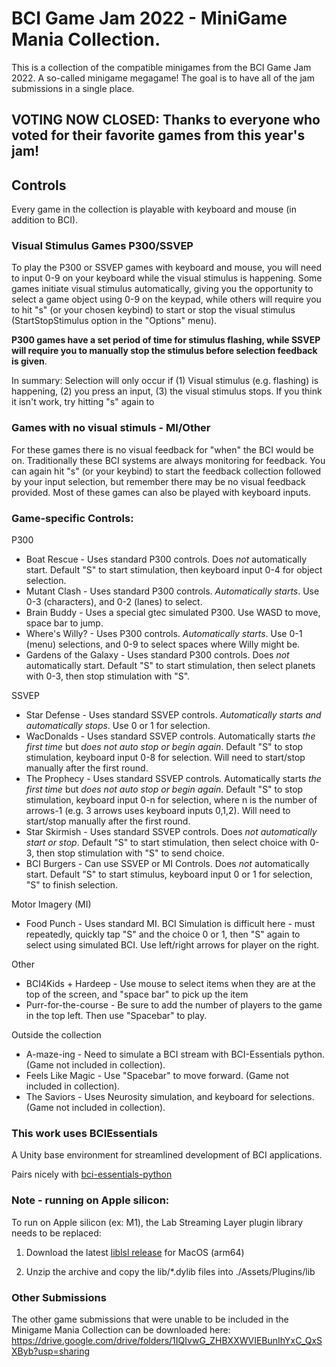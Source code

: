 # BCI Game Jam 2022 - MiniGame Mania Collection.
This is a collection of the compatible minigames from the BCI Game Jam 2022. A so-called minigame megagame! The goal is to have all of the jam submissions in a single place.

## VOTING NOW CLOSED: Thanks to everyone who voted for their favorite games from this year's jam!

## Controls
Every game in the collection is playable with keyboard and mouse (in addition to BCI). 
### Visual Stimulus Games P300/SSVEP
To play the P300 or SSVEP games with keyboard and mouse, you will need to input 0-9 on your keyboard while the visual stimulus is happening. Some games initiate visual stimulus automatically, giving you the opportunity to select a game object using 0-9 on the keypad, while others will require you to hit "s" (or your chosen keybind) to start or stop the visual stimulus (StartStopStimulus option in the "Options" menu). 

**P300 games have a set period of time for stimulus flashing, while SSVEP will require you to manually stop the stimulus before selection feedback is given**.

In summary: Selection will only occur if (1) Visual stimulus (e.g. flashing) is happening, (2) you press an input, (3) the visual stimulus stops. If you think it isn't work, try hitting "s" again to

### Games with no visual stimuls - MI/Other
For these games there is no visual feedback for "when" the BCI would be on. Traditionally these BCI systems are always monitoring for feedback. You can again hit "s" (or your keybind) to start the feedback collection followed by your input selection, but remember there may be no visual feedback provided. Most of these games can also be played with keyboard inputs.

### Game-specific Controls:
P300
- Boat Rescue - Uses standard P300 controls. Does *not* automatically start. Default "S" to start stimulation, then keyboard input 0-4 for object selection.
- Mutant Clash - Uses standard P300 controls. *Automatically starts*. Use 0-3 (characters), and 0-2 (lanes) to select.
- Brain Buddy - Uses a special gtec simulated P300. Use WASD to move, space bar to jump.
- Where's Willy? - Uses P300 controls. *Automatically starts*. Use 0-1 (menu) selections, and 0-9 to select spaces where Willy might be.
- Gardens of the Galaxy - Uses standard P300 controls. Does *not* automatically start. Default "S" to start stimulation, then select planets with 0-3, then stop stimulation with "S".

SSVEP
- Star Defense - Uses standard SSVEP controls. *Automatically starts and automatically stops*. Use 0 or 1 for selection.
- WacDonalds - Uses standard SSVEP controls. Automatically starts *the first time* but *does not auto stop or begin again*. Default "S" to stop stimulation, keyboard input 0-8 for selection. Will need to start/stop manually after the first round. 
- The Prophecy - Uses standard SSVEP controls. Automatically starts *the first time* but *does not auto stop or begin again*.  Default "S" to stop stimulation, keyboard input 0-n for selection, where n is the number of arrows-1 (e.g. 3 arrows uses keyboard inputs 0,1,2). Will need to start/stop manually after the first round. 
- Star Skirmish - Uses standard SSVEP controls. Does *not automatically start or stop*. Default "S" to start stimulation, then select choice with 0-3, then stop stimulation with "S" to send choice.
- BCI Burgers - Can use SSVEP or MI Controls. Does *not* automatically start. Default "S" to start stimulus, keyboard input 0 or 1 for selection, "S" to finish selection.

Motor Imagery (MI)
- Food Punch - Uses standard MI. BCI Simulation is difficult here - must repeatedly, quickly tap "S" and the choice 0 or 1, then "S" again to select using simulated BCI. Use left/right arrows for player on the right.

Other
- BCI4Kids + Hardeep - Use mouse to select items when they are at the top of the screen, and "space bar" to pick up the item
- Purr-for-the-course - Be sure to add the number of players to the game in the top left. Then use "Spacebar" to play.

Outside the collection
- A-maze-ing - Need to simulate a BCI stream with BCI-Essentials python. (Game not included in collection).
- Feels Like Magic - Use "Spacebar" to move forward. (Game not included in collection).
- The Saviors - Uses Neurosity simulation, and keyboard for selections. (Game not included in collection).

### This work uses BCIEssentials
A Unity base environment for streamlined development of BCI applications.

Pairs nicely with [bci-essentials-python](https://github.com/kirtonBCIlab/bci-essentials-python)

### Note - running on Apple silicon:
To run on Apple silicon (ex: M1), the Lab Streaming Layer plugin library needs to be replaced:

1. Download the latest [liblsl release](https://github.com/sccn/liblsl/releases) for MacOS (arm64)

2. Unzip the archive and copy the lib/*.dylib files into ./Assets/Plugins/lib

### Other Submissions
The other game submissions that were unable to be included in the Minigame Mania Collection can be downloaded here:
https://drive.google.com/drive/folders/1IQIvwG_ZHBXXWVIEBunIhYxC_QxSXByb?usp=sharing

